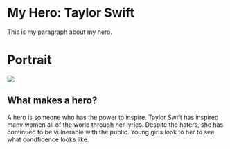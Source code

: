 <!DOCTYPE html>
<html lang="en">
<head>
    <meta charset="UTF-8">
    <meta name="viewport" content="width=device-width, initial-scale=1.0">
    <title>My Inspiration - [Taylor Swift]</title>
</head>
<body>
    <h1>My Hero: Taylor Swift</h1>
    <p>This is my paragraph about my hero.</p>
</body>
</html>

<title>My Inspiration - Taylor Swift</title>

<h1>Portrait</h1>

<img src="https://hips.hearstapps.com/hmg-prod/images/gettyimages-2197310399-67a0105383c49.jpg?resize=980:*">

<h2>What makes a hero?</h2>

<p>A hero is someone who has the power to inspire. Taylor Swift has inspired many women all of the world through her lyrics. Despite the haters, she has continued to be vulnerable with the public. Young girls look to her to see what condfidence looks like.</p>

<a href="https://martindalecoaching.com/blog-why-taylor-swift-is-good-for-girls-and-women-everywhere/">
